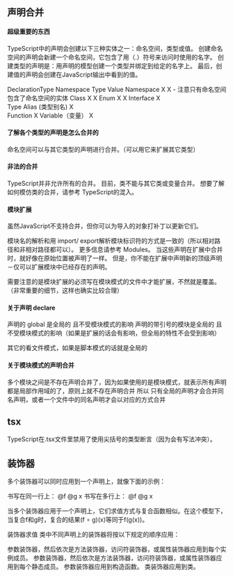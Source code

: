 ## 声明合并

#### 超级重要的东西
TypeScript中的声明会创建以下三种实体之一：命名空间，类型或值。 创建命名空间的声明会新建一个命名空间，它包含了用（.）符号来访问时使用的名字。 创建类型的声明是：用声明的模型创建一个类型并绑定到给定的名字上。 最后，创建值的声明会创建在JavaScript输出中看到的值。

DeclarationType	Namespace	Type	Value
Namespace	    X		            X     - 注意只有命名空间包含了命名空间的实体
Class		                X	    X
Enum		                X	    X
Interface		            X	
Type Alias (类型别名)		            X	
Function			                X
Variable（变量）			         X

#### 了解各个类型的声明是怎么合并的

命名空间可以与其它类型的声明进行合并。（可以用它来扩展其它类型）

#### 非法的合并
TypeScript并非允许所有的合并。 目前，类不能与其它类或变量合并。 想要了解如何模仿类的合并，请参考 TypeScript的混入。

#### 模块扩展

虽然JavaScript不支持合并，但你可以为导入的对象打补丁以更新它们。

模块名的解析和用 import/ export解析模块标识符的方式是一致的（所以相对路径和非相对路径都可以）。 更多信息请参考 Modules。 当这些声明在扩展中合并时，就好像在原始位置被声明了一样。 但是，你不能在扩展中声明新的顶级声明－仅可以扩展模块中已经存在的声明。

需要注意的是模块扩展的必须写在模块模式的文件中才能扩展，不然就是覆盖。（非常重要的细节，这样也确实比较合理）

#### 关于声明 declare

声明的 global 是全局的 且不受模块模式的影响
声明的带引号的模块是全局的 且不受模块模式的影响（如果是扩展的话会有影响，但全局的特性不会受到影响）

其它的看文件模式，如果是脚本模式的话就是全局的

#### 关于模块模式的声明合并

多个模块之间是不存在声明合并了，因为如果使用的是模块模式，就表示所有声明都是局部作用域的了，原则上就不存在声明合并
所以 只有全局的声明才会合并同名声明，或者一个文件中的同名声明才会以对应的方式合并

## tsx

TypeScript在.tsx文件里禁用了使用尖括号的类型断言（因为会有写法冲突）。

## 装饰器

多个装饰器可以同时应用到一个声明上，就像下面的示例：

书写在同一行上：
@f @g x
书写在多行上：
@f
@g
x

当多个装饰器应用于一个声明上，它们求值方式与复合函数相似。在这个模型下，当复合f和g时，复合的结果(f ∘ g)(x)等同于f(g(x))。

装饰器求值
类中不同声明上的装饰器将按以下规定的顺序应用：

参数装饰器，然后依次是方法装饰器，访问符装饰器，或属性装饰器应用到每个实例成员。
参数装饰器，然后依次是方法装饰器，访问符装饰器，或属性装饰器应用到每个静态成员。
参数装饰器应用到构造函数。
类装饰器应用到类。